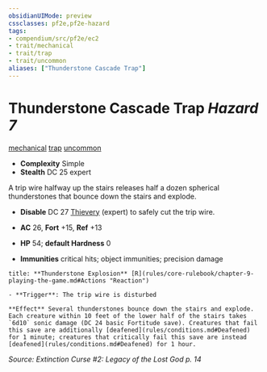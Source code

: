 ```yaml
---
obsidianUIMode: preview
cssclasses: pf2e,pf2e-hazard
tags:
- compendium/src/pf2e/ec2
- trait/mechanical
- trait/trap
- trait/uncommon
aliases: ["Thunderstone Cascade Trap"]
---
```

# Thunderstone Cascade Trap *Hazard 7*  
[mechanical](rules/traits/mechanical.md "Mechanical Hazard Trait")  [trap](rules/traits/trap.md "Trap Hazard Trait")  [uncommon](rules/traits/uncommon.md "Uncommon Rarity Trait")  

- **Complexity** Simple
- **Stealth** DC 25 expert  

A trip wire halfway up the stairs releases half a dozen spherical thunderstones that bounce down the stairs and explode.

- **Disable** DC 27 [Thievery](compendium/skills.md#Thievery) (expert) to safely cut the trip wire.  

- **AC** 26, **Fort** +15, **Ref** +13
- **HP** 54; **default Hardness** 0
- **Immunities** critical hits; object immunities; precision damage

```ad-embed-ability
title: **Thunderstone Explosion** [R](rules/core-rulebook/chapter-9-playing-the-game.md#Actions "Reaction")

- **Trigger**: The trip wire is disturbed

**Effect** Several thunderstones bounce down the stairs and explode. Each creature within 10 feet of the lower half of the stairs takes `6d10` sonic damage (DC 24 basic Fortitude save). Creatures that fail this save are additionally [deafened](rules/conditions.md#Deafened) for 1 minute; creatures that critically fail this save are instead [deafened](rules/conditions.md#Deafened) for 1 hour.
```

*Source: Extinction Curse #2: Legacy of the Lost God p. 14*